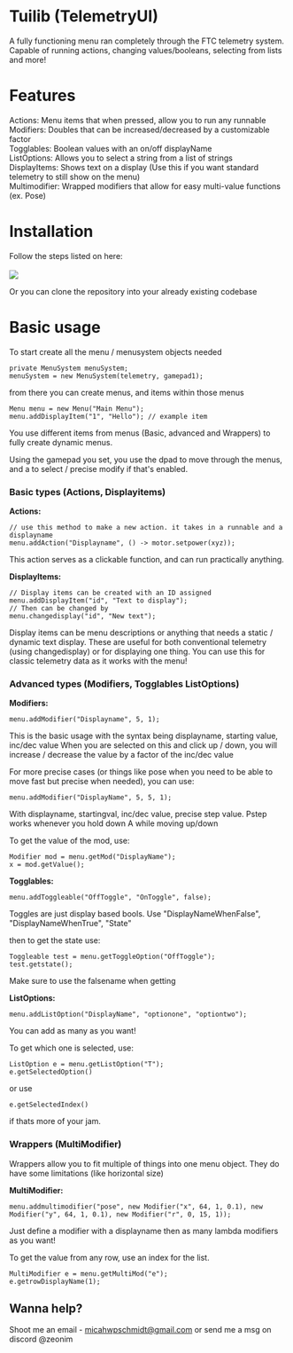 # Tuilib (TelemetryUI)
A fully functioning menu ran completely through the FTC telemetry system. Capable of running actions, changing values/booleans, selecting from lists and more!

# Features
Actions: Menu items that when pressed, allow you to run any runnable \
Modifiers: Doubles that can be increased/decreased by a customizable factor \
Togglables: Boolean values with an on/off displayName \
ListOptions: Allows you to select a string from a list of strings \
DisplayItems: Shows text on a display (Use this if you want standard telemetry to still show on the menu) \
Multimodifier: Wrapped modifiers that allow for easy multi-value functions (ex. Pose)


# Installation

Follow the steps listed on here: \
\
[![](https://jitpack.io/v/Zeonthestupid/telemetryui.svg)](https://jitpack.io/#Zeonthestupid/telemetryui) 

Or you can clone the repository into your already existing codebase

# Basic usage
To start create all the menu / menusystem objects needed
```
private MenuSystem menuSystem;
menuSystem = new MenuSystem(telemetry, gamepad1);
```

from there you can create menus, and items within those menus

```
Menu menu = new Menu("Main Menu");
menu.addDisplayItem("1", "Hello"); // example item
```

You use different items from menus (Basic, advanced and Wrappers) to fully create dynamic menus.

Using the gamepad you set, you use the dpad to move through the menus, and a to select / precise modify if that's enabled.
### Basic types (Actions, Displayitems)
**Actions:**
```
// use this method to make a new action. it takes in a runnable and a displayname
menu.addAction("Displayname", () -> motor.setpower(xyz));
```
This action serves as a clickable function, and can run practically anything.

**DisplayItems:**
```
// Display items can be created with an ID assigned
menu.addDisplayItem("id", "Text to display");
// Then can be changed by
menu.changedisplay("id", "New text");
```
Display items can be menu descriptions or anything that needs a static / dynamic text display.
These are useful for both conventional telemetry (using changedisplay) or for displaying one thing.
You can use this for classic telemetry data as it works with the menu!
### Advanced types (Modifiers, Togglables ListOptions)
**Modifiers:**
```
menu.addModifier("Displayname", 5, 1);
```
This is the basic usage with the syntax being displayname, starting value, inc/dec value
When you are selected on this and click up / down, you will increase / decrease the value by a factor of the inc/dec value

For more precise cases (or things like pose when you need to be able to move fast but precise when needed),
you can use:
```
menu.addModifier("DisplayName", 5, 5, 1);
```
With displayname, startingval, inc/dec value, precise step value.
Pstep works whenever you hold down A while moving up/down

To get the value of the mod, use:
```
Modifier mod = menu.getMod("DisplayName");
x = mod.getValue();
```
**Togglables:**
```
menu.addToggleable("OffToggle", "OnToggle", false);
```
Toggles are just display based bools. 
Use "DisplayNameWhenFalse", "DisplayNameWhenTrue", "State"

then to get the state use:
```
Toggleable test = menu.getToggleOption("OffToggle");
test.getstate();
```
Make sure to use the falsename when getting

**ListOptions:**
```
menu.addListOption("DisplayName", "optionone", "optiontwo");
```
You can add as many as you want!

To get which one is selected, use:
```
ListOption e = menu.getListOption("T");
e.getSelectedOption()
```
or use 
```
e.getSelectedIndex()
```
if thats more of your jam.


### Wrappers (MultiModifier)
Wrappers allow you to fit multiple of things into one menu object.
They do have some limitations (like horizontal size)

**MultiModifier:**
```
menu.addmultimodifier("pose", new Modifier("x", 64, 1, 0.1), new Modifier("y", 64, 1, 0.1), new Modifier("r", 0, 15, 1));
```
Just define a modifier with a displayname then as many lambda modifiers as you want! 

To get the value from any row, use an index for the list.
```
MultiModifier e = menu.getMultiMod("e");
e.getrowDisplayName(1);
```

## Wanna help?
Shoot me an email - micahwpschmidt@gmail.com
or send me a msg on discord @zeonim
